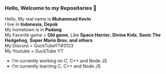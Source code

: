 ### Hello, Welcome to my Repositories 👋
Hello, My real name is **Muhammad Kevin**
<br/>I live in **Indonesia, Depok**
<br/>My hometown is in **Padang**
<br/>My Favorite game = **Old game**, Like **Space Harrier**, **Divine Kids**, **Sonic The Hedgehog**, **Super Mario Bros**, **and others**
<br/>My Discord = GuckTubeYT#3123
<br/>My Youtube = GuckTube YT
<br/>
- I’m currently working on C, C++ and Node JS
- I’m currently learning C, C++ and Node JS
